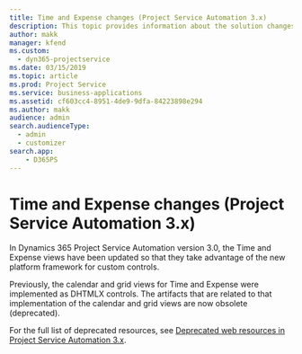 ```yaml
---
title: Time and Expense changes (Project Service Automation 3.x)
description: This topic provides information about the solution changes for Time and Expense.
author: makk
manager: kfend
ms.custom:
  - dyn365-projectservice
ms.date: 03/15/2019
ms.topic: article
ms.prod: Project Service
ms.service: business-applications
ms.assetid: cf603cc4-8951-4de9-9dfa-84223898e294
ms.author: makk
audience: admin
search.audienceType: 
  - admin
  - customizer
search.app: 
    - D365PS
---
```


# Time and Expense changes (Project Service Automation 3.x)

In Dynamics 365 Project Service Automation version 3.0, the Time and Expense views have been updated so that they take advantage of the new platform framework for custom controls.

Previously, the calendar and grid views for Time and Expense were implemented as DHTMLX controls. The artifacts that are related to that implementation of the calendar and grid views are now obsolete (deprecated).

For the full list of deprecated resources, see [Deprecated web resources in Project Service Automation 3.x](web-resources-deprecated-v3.x.md).
